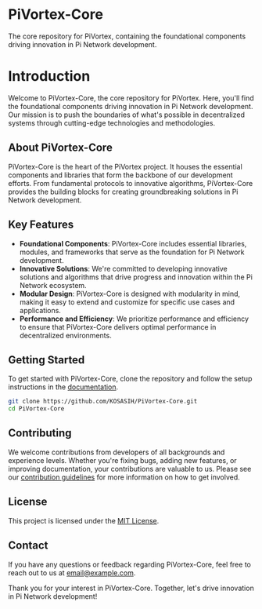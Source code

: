 # PiVortex-Core
The core repository for PiVortex, containing the foundational components driving innovation in Pi Network development.

# Introduction

Welcome to PiVortex-Core, the core repository for PiVortex. Here, you'll find the foundational components driving innovation in Pi Network development. Our mission is to push the boundaries of what's possible in decentralized systems through cutting-edge technologies and methodologies.

## About PiVortex-Core

PiVortex-Core is the heart of the PiVortex project. It houses the essential components and libraries that form the backbone of our development efforts. From fundamental protocols to innovative algorithms, PiVortex-Core provides the building blocks for creating groundbreaking solutions in Pi Network development.

## Key Features

- **Foundational Components**: PiVortex-Core includes essential libraries, modules, and frameworks that serve as the foundation for Pi Network development.
- **Innovative Solutions**: We're committed to developing innovative solutions and algorithms that drive progress and innovation within the Pi Network ecosystem.
- **Modular Design**: PiVortex-Core is designed with modularity in mind, making it easy to extend and customize for specific use cases and applications.
- **Performance and Efficiency**: We prioritize performance and efficiency to ensure that PiVortex-Core delivers optimal performance in decentralized environments.

## Getting Started

To get started with PiVortex-Core, clone the repository and follow the setup instructions in the [documentation](./docs/README.md).

```bash
git clone https://github.com/KOSASIH/PiVortex-Core.git
cd PiVortex-Core
```

## Contributing

We welcome contributions from developers of all backgrounds and experience levels. Whether you're fixing bugs, adding new features, or improving documentation, your contributions are valuable to us. Please see our [contribution guidelines](CONTRIBUTING.md) for more information on how to get involved.

## License

This project is licensed under the [MIT License](LICENSE).

## Contact

If you have any questions or feedback regarding PiVortex-Core, feel free to reach out to us at [email@example.com](mailto:email@example.com).

Thank you for your interest in PiVortex-Core. Together, let's drive innovation in Pi Network development!
